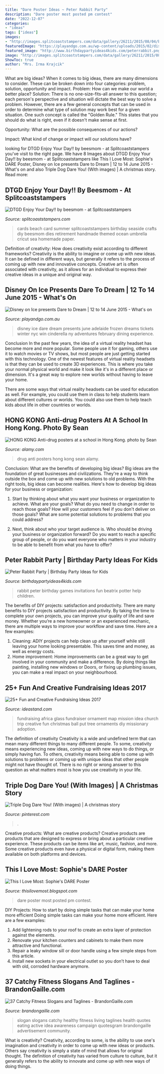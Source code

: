 ```yaml
---
title: "Dare Poster Ideas ~ Peter Rabbit Party"
description: "Dare poster most posted pm contest"
date: "2022-12-07"
categories:
- "ideas"
tags: ["ideas"]
images:
- "http://images.splitcoaststampers.com/data/gallery/26211/2015/08/04/beach_wood_pp_chair_umbrella_by_beesmom.jpg"
featuredImage: "https://playandgo.com.au/wp-content/uploads/2015/02/disney-on-ice-dare-to-dream.jpg"
featured_image: "http://www.birthdaypartyideas4kids.com/peterrabbit.png"
image: "http://images.splitcoaststampers.com/data/gallery/26211/2015/08/04/beach_wood_pp_chair_umbrella_by_beesmom.jpg"
ShowToc: true
author: "Mrs. Irma Krajcik"
---
```



What are big ideas?
When it comes to big ideas, there are many dimensions to consider. These can be broken down into four categories: problem, solution, opportunity and impact. 
Problem: How can we make our world a better place? 
Solution: There is no one-size-fits-all answer to this question; each person's perspective and situation will dictate the best way to solve a problem. However, there are a few general concepts that can be used in order to determine what type of solution may work best for a given situation. One such concept is called the "Golden Rule." This states that you should do what is right, even if it doesn't make sense at first. 

Opportunity: What are the possible consequences of our actions? 

Impact: What kind of change or impact will our solutions have?

	

		
looking for DTGD Enjoy Your Day!! by beesmom - at Splitcoaststampers you've visit to the right page. We have 8 Images about DTGD Enjoy Your Day!! by beesmom - at Splitcoaststampers like This I Love Most: Sophie&#039;s DARE Poster, Disney on Ice presents Dare to Dream | 12 to 14 June 2015 - What&#039;s on and also Triple Dog Dare You! (With images) | A christmas story. Read more:
		
    
## DTGD Enjoy Your Day!! By Beesmom - At Splitcoaststampers

<img loading=lazy src="http://images.splitcoaststampers.com/data/gallery/26211/2015/08/04/beach_wood_pp_chair_umbrella_by_beesmom.jpg" onerror="this.onerror=null;this.src='https://tse2.mm.bing.net/th?id=OIP.pRpAzC33netivpd7SOtzegAAAA&amp;pid=15.1';" alt="DTGD Enjoy Your Day!! by beesmom - at Splitcoaststampers">

_Source: splitcoaststampers.com_

>cards beach card summer splitcoaststampers birthday seaside crafts diy beesmom dies retirement handmade themed ocean umbrella cricut sea homemade paper. 

	

Definition of creativity: How does creativity exist according to different frameworks?
Creativity is the ability to imagine or come up with new ideas. It can be defined in different ways, but generally it refers to the process of coming up with new and innovative concepts. Creative art is often associated with creativity, as it allows for an individual to express their creative ideas in a unique and original way.

    
## Disney On Ice Presents Dare To Dream | 12 To 14 June 2015 - What&#039;s On

<img loading=lazy src="https://playandgo.com.au/wp-content/uploads/2015/02/disney-on-ice-dare-to-dream.jpg" onerror="this.onerror=null;this.src='https://tse1.mm.bing.net/th?id=OIP.pMEYWglzx_5AgVfYHyb2HAHaHa&amp;pid=15.1';" alt="Disney on Ice presents Dare to Dream | 12 to 14 June 2015 - What&#039;s on">

_Source: playandgo.com.au_

>disney ice dare dream presents june adelaide frozen dreams tickets winter nyc win cinderella ny adventures february dining experience. 

	

Conclusion
In the past few years, the idea of a virtual reality headset has become more and more popular. Some people use it for gaming, others use it to watch movies or TV shows, but most people are just getting started with this technology. 
One of the newest features of virtual reality headsets is that they can be used to create 3D experiences. This is where you take your normal physical world and make it look like it's in a different place or dimension. It's a great way to explore new worlds without having to leave your home. 

There are some ways that virtual reality headsets can be used for education as well. For example, you could use them in class to help students learn about different cultures or worlds. You could also use them to help teach kids about life in other countries or worlds.

    
## HONG KONG Anti-drug Posters At A School In Hong Kong. Photo By Sean

<img loading=lazy src="https://c8.alamy.com/comp/C5D8T8/hong-kong-anti-drug-posters-at-a-school-in-hong-kong-photo-by-sean-C5D8T8.jpg" onerror="this.onerror=null;this.src='https://tse4.mm.bing.net/th?id=OIP.8pPycn0ZtWNpIg5lyvNNhQHaKj&amp;pid=15.1';" alt="HONG KONG Anti-drug posters at a school in Hong Kong. photo by Sean">

_Source: alamy.com_

>drug anti posters hong kong sean alamy. 

	

Conclusion: What are the benefits of developing big ideas?
Big ideas are the foundation of great businesses and civilizations. They're a way to think outside the box and come up with new solutions to old problems. With the right tools, big ideas can become realities. Here's how to develop big ideas for your business or organization:
1. Start by thinking about what you want your business or organization to achieve. What are your goals? What do you need to change in order to reach those goals? How will your customers feel if you don't deliver on those goals? What are some potential solutions to problems that you could address?

2. Next, think about who your target audience is. Who should be driving your business or organization forward? Do you want to reach a specific group of people, or do you want everyone who matters in your industry to be able to benefit from what you have to offer?

    
## Peter Rabbit Party | Birthday Party Ideas For Kids

<img loading=lazy src="http://www.birthdaypartyideas4kids.com/peterrabbit.png" onerror="this.onerror=null;this.src='https://tse1.mm.bing.net/th?id=OIP.UiQlZhltmnOEEvTOhNKs2AAAAA&amp;pid=15.1';" alt="Peter Rabbit Party | Birthday Party Ideas for Kids">

_Source: birthdaypartyideas4kids.com_

>rabbit peter birthday games invitations fun beatrix potter help children. 

	

The benefits of DIY projects: satisfaction and productivity.
There are many benefits to DIY projects satisfaction and productivity. By taking the time to complete your own projects, you can improve your quality of life and save money. Whether you’re a new homeowner or an experienced mechanic, there are multiple ways to improve your workflow and save time. Here are a few examples: 
1. Cleaning: ADIY projects can help clean up after yourself while still leaving your home looking presentable. This saves time and money, as well as energy costs. 
2. Home improvement: Home improvements can be a great way to get involved in your community and make a difference. By doing things like painting, installing new windows or Doors, or fixing up plumbing issues, you can make a real impact on your neighbourhood. 

    
## 25+ Fun And Creative Fundraising Ideas 2017

<img loading=lazy src="http://ideastand.com/wp-content/uploads/2014/04/fundraising-ideas/14-africa-map-glass-ball.jpg" onerror="this.onerror=null;this.src='https://tse2.mm.bing.net/th?id=OIP.IfsvvUuHevpKcLYQ5ak_YwHaLa&amp;pid=15.1';" alt="25+ Fun and Creative Fundraising Ideas 2017">

_Source: ideastand.com_

>fundraising africa glass fundraiser ornament map mission idea church trip creative fun christmas ball put tree ornaments diy missionary adoption. 

	

The definition of creativity
Creativity is a wide and undefined term that can mean many different things to many different people. To some, creativity means experiencing new ideas, coming up with new ways to do things, or simply having fun. To others, creativity means being able to come up with solutions to problems or coming up with unique ideas that other people might not have thought of. There is no right or wrong answer to this question as what matters most is how you use creativity in your life.

    
## Triple Dog Dare You! (With Images) | A Christmas Story

<img loading=lazy src="https://i.pinimg.com/originals/84/b7/df/84b7dff1bbac136db2d5fee140b46b3e.jpg" onerror="this.onerror=null;this.src='https://tse4.mm.bing.net/th?id=OIP.9p2LflyD_rsPd6jbQnd-4AHaI9&amp;pid=15.1';" alt="Triple Dog Dare You! (With images) | A christmas story">

_Source: pinterest.com_

>. 

	

Creative products: What are creative products?
Creative products are products that are designed to express or bring about a particular creative experience. These products can be items like art, music, fashion, and more. Some creative products even have a physical or digital form, making them available on both platforms and devices.

    
## This I Love Most: Sophie&#039;s DARE Poster

<img loading=lazy src="https://4.bp.blogspot.com/-cXiC_6vORIE/TsRjUVeMVbI/AAAAAAAAAtE/xMcFGTF9Qcs/s1600/IMG_1817.JPG" onerror="this.onerror=null;this.src='https://tse2.mm.bing.net/th?id=OIP.Dln4trEKif20mqpAx2BaSgHaFi&amp;pid=15.1';" alt="This I Love Most: Sophie&#039;s DARE Poster">

_Source: thisilovemost.blogspot.com_

>dare poster most posted pm contest. 

	

DIY Projects: How to start by doing simple tasks that can make your home more efficient
Doing simple tasks can make your home more efficient. Here are a few examples:
1. Add lightening rods to your roof to create an extra layer of protection against the elements.
2. Renovate your kitchen counters and cabinets to make them more attractive and functional.
3. Repair a leaky window sill or door handle using a few simple steps from this article. 
4. Install new sockets in your electrical outlet so you don’t have to deal with old, corroded hardware anymore.

    
## 37 Catchy Fitness Slogans And Taglines - BrandonGaille.com

<img loading=lazy src="https://brandongaille.com/wp-content/uploads/2013/08/35-Catchy-Fitness-Slogans-and-Taglines.jpg" onerror="this.onerror=null;this.src='https://tse2.mm.bing.net/th?id=OIP.1pa1QOZe4J3MuvMp5GhiYwHaE8&amp;pid=15.1';" alt="37 Catchy Fitness Slogans and Taglines - BrandonGaille.com">

_Source: brandongaille.com_

>slogan slogans catchy healthy fitness living taglines health quotes eating active idea awareness campaign quotesgram brandongaille advertisement community. 

	

What is creativity?
Creativity, according to some, is the ability to use one's imagination and creativity in order to come up with new ideas or products. Others say creativity is simply a state of mind that allows for original thought. The definition of creativity has varied from culture to culture, but it generally refers to the ability to innovate and come up with new ways of doing things.

